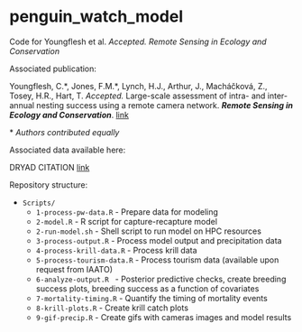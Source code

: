 # penguin_watch_model

Code for Youngflesh et al. *Accepted.* *Remote Sensing in Ecology and Conservation*


Associated publication:

Youngflesh, C.\*, Jones, F.M.\*, Lynch, H.J., Arthur, J., Macháčková, Z., Tosey, H.R., Hart, T. *Accepted.* Large-scale assessment of intra- and inter-annual nesting success using a remote camera network. __*Remote Sensing in Ecology and Conservation*__. [link](URL_HERE)

\* _Authors contributed equally_


Associated data available here:

DRYAD CITATION [link](URL_HERE)


Repository structure:

* `Scripts/`
  * `1-process-pw-data.R` - Prepare data for modeling
  * `2-model.R` - R script for capture-recapture model
  * `2-run-model.sh` - Shell script to run model on HPC resources
  * `3-process-output.R` - Process model output and precipitation data
  * `4-process-krill-data.R` - Process krill data
  * `5-process-tourism-data.R` - Process tourism data (available upon request from IAATO)
  * `6-analyze-output.R ` - Posterior predictive checks, create breeding success plots, breeding success as a function of covariates
  * `7-mortality-timing.R` - Quantify the timing of mortality events
  * `8-krill-plots.R` - Create krill catch plots
  * `9-gif-precip.R` - Create gifs with cameras images and model results
